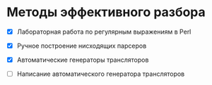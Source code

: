 # Методы эффективного разбора

- [x] Лабораторная работа по регулярным выражениям в Perl

- [x] Ручное построение нисходящих парсеров

- [x] Автоматические генераторы трансляторов

- [ ] Написание автоматического генератора трансляторов 
